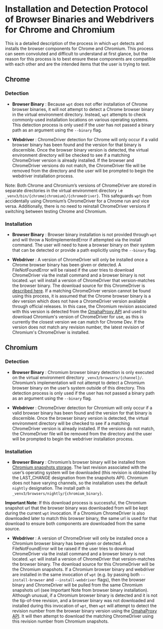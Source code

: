 # Installation and Detection Protocol of Browser Binaries and Webdrivers for Chrome and Chromium

This is a detailed description of the process in which `wpt` detects
and installs the browser components for Chrome and Chromium.
This process can seem convoluted and difficult to understand at first glance,
but the reason for this process is to best ensure these components are
compatible with each other and are the intended items that the user
is trying to test.
## Chrome

### Detection
- **Browser Binary**
: Because `wpt` does not offer installation of Chrome browser binaries,
it will not attempt to detect a Chrome browser binary in the virtual environment
directory. Instead, `wpt` attempts to check commonly-used installation locations on
various operating systems. This detection process is only used if the user has not passed
a binary path as an argument using the `--binary` flag.

- **Webdriver**
: ChromeDriver detection for Chrome will only occur if a valid browser binary
has been found and the version for that binary is discernible. Once the browser
binary version is detected, the virtual environment directory will be checked to see
if a matching ChromeDriver version is already installed. If the browser and ChromeDriver
versions do not match, the ChromeDriver file will be removed from the directory and
the user will be prompted to begin the webdriver installation process.

Note: Both Chrome and Chromium’s versions of ChromeDriver are stored in separate
directories in the virtual environment directory i.e
`_venv3/bin/{chrome|chromium}/{chromedriver}`. This safeguards `wpt` from accidentally
using Chromium’s ChromeDriver for a Chrome run and vice versa. Additionally, there
is no need to reinstall ChromeDriver versions if switching between testing Chrome and Chromium.

### Installation
- **Browser Binary**
: Browser binary installation is not provided through `wpt` and will throw a
NotImplementedError if attempted via the install command. The user will need to
have a browser binary on their system that can be detected or provide a path explicitly
using the `--binary` flag.

- **Webdriver**
: A version of ChromeDriver will only be installed once a Chrome browser binary
has been given or detected. A FileNotFoundError will be raised if the user tries
to download ChromeDriver via the install command and a browser binary is not located.
`wpt` will install a version of ChromeDriver that version-matches the browser binary.
The download source for this ChromeDriver is
[described here](http://chromedriver.chromium.org/downloads/version-selection).
If a matching ChromeDriver version cannot be found using this process, it is assumed that
the Chrome browser binary is a dev version which does not have a ChromeDriver version available
through official releases. In this case, the Chromium revision associated with this version is
detected from the [OmahaProxy API](https://omahaproxy.appspot.com/) and used to download
Chromium's version of ChromeDriver for use, as this is currently the closest version we can
match for Chrome Dev. If the version does not match any revision number, the latest revision
of Chromium's ChromeDriver is installed.

## Chromium

### Detection
- **Browser Binary**
: Chromium browser binary detection is only executed on the virtual environment directory
`_venv3/browsers/{channel}/`. Chromium’s implementation will not attempt to detect a Chromium
browser binary on the user’s system outside of this directory. This detection process is only
used if the user has not passed a binary path as an argument using the `--binary` flag.

- **Webdriver**
: ChromeDriver detection for Chromium will only occur if a valid browser binary has
been found and the version for that binary is discernible. Once the browser binary version
is detected, the virtual environment directory will be checked to see if a matching ChromeDriver
version is already installed. If the versions do not match, the ChromeDriver file will be removed
from the directory and the user will be prompted to begin the webdriver installation process.

### Installation
- **Browser Binary**
: Chromium’s browser binary will be installed from
[Chromium snapshots storage](https://storage.googleapis.com/chromium-browser-snapshots/index.html).
The last revision associated with the user’s operating system will be downloaded
(this revision is obtained by the LAST_CHANGE designation from the snapshots API).
Chromium does not have varying channels, so the installation uses the default `nightly`
designation. The install path is `_venv3/browsers/nightly/{chromium_binary}`.

**Important Note**: If this download process is successful, the Chromium snapshot url
that the browser binary was downloaded from will be kept during the current `wpt` invocation.
If a Chromium ChromeDriver is also downloaded later to match this browser binary, the same
url is used for that download to ensure both components are downloaded from the same source.

- **Webdriver**
: A version of ChromeDriver will only be installed once a Chromium browser binary has
been given or detected. A FileNotFoundError will be raised if the user tries to download
ChromeDriver via the install command and a browser binary is not located. `wpt` will
install a version of ChromeDriver that version-matches the browser binary. The download
source for this ChromeDriver will be the Chromium snapshots.  If a Chromium browser
binary and webdriver are installed in the same invocation of `wpt`
(e.g. by passing both `--install-browser` and `--install-webdriver` flags), then the
browser binary and ChromeDriver will be pulled from the same Chromium snapshots url
(see Important Note from browser binary installation).
Although unusual, if a Chromium browser binary is detected and it is not
the tip-of-tree revision, and a browser binary was not downloaded and installed during
this invocation of `wpt`, then `wpt` will attempt to detect the revision number from
the browser binary version using the [OmahaProxy API](https://omahaproxy.appspot.com/).
It will then attempt to download the matching ChromeDriver using this revision number
from Chromium snapshots.
